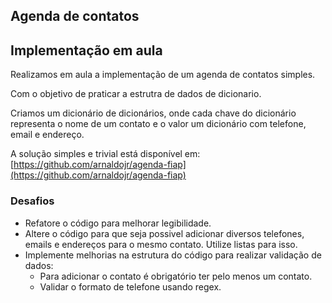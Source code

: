 ## Agenda de contatos

## Implementação em aula

Realizamos em aula a implementação de um agenda de contatos simples. 

Com o objetivo de praticar a estrutra de dados de dicionario.

Criamos um dicionário de dicionários, onde cada chave do dicionário representa o nome de um contato e o valor um dicionário com telefone, email e endereço.


A solução simples e trivial está disponível em: [https://github.com/arnaldojr/agenda-fiap](https://github.com/arnaldojr/agenda-fiap)

### Desafios

- Refatore o código para melhorar legibilidade. 
- Altere o código para que seja possivel adicionar diversos telefones, emails e endereços para o mesmo contato. Utilize listas para isso.
- Implemente melhorias na estrutura do código para realizar validação de dados: 
    - Para adicionar o contato é obrigatório ter pelo menos um contato.
    - Validar o formato de telefone usando regex. 
